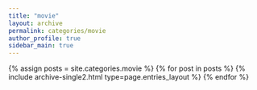 ```yaml
---
title: "movie"
layout: archive
permalink: categories/movie
author_profile: true
sidebar_main: true
---
```


{% assign posts = site.categories.movie %}
{% for post in posts %} {% include archive-single2.html type=page.entries_layout %} {% endfor %}